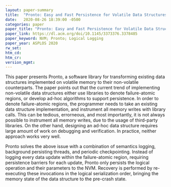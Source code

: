 ```yaml
---
layout: paper-summary
title:  "Pronto: Easy and Fast Persistence for Volatile Data Structures"
date:   2020-08-26 18:39:00 -0500
categories: paper
paper_title: "Pronto: Easy and Fast Persistence for Volatile Data Structures"
paper_link: https://dl.acm.org/doi/10.1145/3373376.3378485
paper_keyword: NVM; Pronto; Logical Logging
paper_year: ASPLOS 2020
rw_set:
htm_cd:
htm_cr:
version_mgmt:
---
```


This paper presents Pronto, a software library for transforming existing data structures implemented on volatile memory
to their non-volatile counterparts. The paper points out that the current trend of implementing non-volatile data structures
either use libraries to denote failure-atomic regions, or develop ad-hoc algorithms to support persistence.  In order to denote failure-atomic regions, the programmer needs to take an existing
data structure implementation, and instrument all memory writes with library calls. This can be tedious, errorneous, and 
most importantly, it is not always possible to instrument all memory writes, due to the usage of third-party libraries.
On the other hand, designing an ad-hoc data structure requires large amount of work on debugging and verification. 
In practice, neither approach works very well.

Pronto solves the above issue with a combination of semantics logging, background persisting threads, and periodic 
checkpointing. Instead of logging every data update within the failure-atomic region, requiring persistence
barriers for each update, Pronto only persists the logical operation and their parameters to the NVM. Recovery is performed
by re-executing these invocations in the logical serialization order, bringing the memory state of the data structure to
the pre-crash state.

